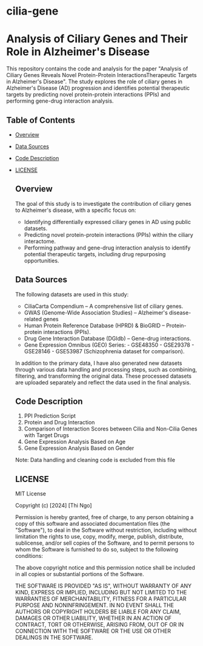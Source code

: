 # cilia-gene
# Analysis of Ciliary Genes and Their Role in Alzheimer's Disease
This repository contains the code and analysis for the paper "Analysis of Ciliary Genes Reveals Novel Protein-Protein InteractionsTherapeutic Targets in Alzheimer's Disease". 
The study explores the role of ciliary genes in Alzheimer's Disease (AD) progression and identifies potential therapeutic targets by predicting novel protein-protein interactions (PPIs) and performing gene-drug interaction analysis.

## Table of Contents
- [Overview](#overview)
- [Data Sources](#data-sources)
- [Code Description](#code-description)
- [LICENSE](#license)
  
  

  ## Overview
  The goal of this study is to investigate the contribution of ciliary genes to Alzheimer's disease, with a specific focus on:
    - Identifying differentially expressed ciliary genes in AD using public datasets.
    - Predicting novel protein-protein interactions (PPIs) within the ciliary interactome.
    - Performing pathway and gene-drug interaction analysis to identify potential therapeutic targets, including drug repurposing opportunities.
  ## Data Sources
  The following datasets are used in this study:
    - CiliaCarta Compendium – A comprehensive list of ciliary genes.
    - GWAS (Genome-Wide Association Studies) – Alzheimer's disease-related genes
    - Human Protein Reference Database (HPRD) & BioGRID – Protein-protein interactions (PPIs).
    - Drug Gene Interaction Database (DGIdb) – Gene-drug interactions.
    - Gene Expression Omnibus (GEO) Series:
          - GSE48350
          - GSE29378
          - GSE28146
          - GSE53987 (Schizophrenia dataset for comparison).
  
  In addition to the primary data, I have also generated new datasets through various data handling and processing steps, such as combining,
  filtering, and transforming the original data. These processed datasets are uploaded separately and reflect the data used in the final analysis.
  ## Code Description
  1. PPI Prediction Script
  2. Protein and Drug Interaction 
  3. Comparison of Interaction Scores between Cilia and Non-Cilia Genes with Target Drugs
  4. Gene Expression Analysis Based on Age 
  5. Gene Expression Analysis Based on Gender

  Note: Data handling and cleaning code is excluded from this file
  ## LICENSE
  MIT License

  Copyright (c) [2024] [Thi Ngo]

  Permission is hereby granted, free of charge, to any person obtaining a copy
  of this software and associated documentation files (the "Software"), to deal
  in the Software without restriction, including without limitation the rights
  to use, copy, modify, merge, publish, distribute, sublicense, and/or sell
  copies of the Software, and to permit persons to whom the Software is
  furnished to do so, subject to the following conditions:

  The above copyright notice and this permission notice shall be included in all
  copies or substantial portions of the Software.

  THE SOFTWARE IS PROVIDED "AS IS", WITHOUT WARRANTY OF ANY KIND, EXPRESS OR
  IMPLIED, INCLUDING BUT NOT LIMITED TO THE WARRANTIES OF MERCHANTABILITY,
  FITNESS FOR A PARTICULAR PURPOSE AND NONINFRINGEMENT. IN NO EVENT SHALL THE
  AUTHORS OR COPYRIGHT HOLDERS BE LIABLE FOR ANY CLAIM, DAMAGES OR OTHER
  LIABILITY, WHETHER IN AN ACTION OF CONTRACT, TORT OR OTHERWISE, ARISING FROM,
  OUT OF OR IN CONNECTION WITH THE SOFTWARE OR THE USE OR OTHER DEALINGS IN THE
  SOFTWARE.


